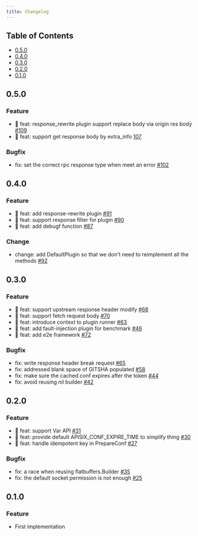 ```yaml
---
title: Changelog
---
```


<!--
#
# Licensed to the Apache Software Foundation (ASF) under one or more
# contributor license agreements.  See the NOTICE file distributed with
# this work for additional information regarding copyright ownership.
# The ASF licenses this file to You under the Apache License, Version 2.0
# (the "License"); you may not use this file except in compliance with
# the License.  You may obtain a copy of the License at
#
#     http://www.apache.org/licenses/LICENSE-2.0
#
# Unless required by applicable law or agreed to in writing, software
# distributed under the License is distributed on an "AS IS" BASIS,
# WITHOUT WARRANTIES OR CONDITIONS OF ANY KIND, either express or implied.
# See the License for the specific language governing permissions and
# limitations under the License.
#
-->

## Table of Contents

- [0.5.0](#050)
- [0.4.0](#040)
- [0.3.0](#030)
- [0.2.0](#020)
- [0.1.0](#010)

## 0.5.0

### Feature
- :sunrise: feat: response_rewrite plugin support replace body via origin res body [#109](https://github.com/apache/apisix-go-plugin-runner/pull/109)
- :sunrise: feat: support get response body by extra_info [107](https://github.com/apache/apisix-go-plugin-runner/pull/107)

### Bugfix
- fix: set the correct rpc response type when meet an error [#102](https://github.com/apache/apisix-go-plugin-runner/pull/102)

## 0.4.0

### Feature

- :sunrise: feat: add response-rewrite plugin [#91](https://github.com/apache/apisix-go-plugin-runner/pull/91)
- :sunrise: feat: support response filter for plugin [#90](https://github.com/apache/apisix-go-plugin-runner/pull/90)
- :sunrise: feat: add debugf function [#87](https://github.com/apache/apisix-go-plugin-runner/pull/87)

### Change

- change: add DefaultPlugin so that we don't need to reimplement all the methods [#92](https://github.com/apache/apisix-go-plugin-runner/pull/92)

## 0.3.0

### Feature

- :sunrise: feat: support upstream response header modify [#68](https://github.com/apache/apisix-go-plugin-runner/pull/68)
- :sunrise: feat: support fetch request body [#70](https://github.com/apache/apisix-go-plugin-runner/pull/70)
- :sunrise: feat: introduce context to plugin runner [#63](https://github.com/apache/apisix-go-plugin-runner/pull/63)
- :sunrise: feat: add fault-injection plugin for benchmark [#46](https://github.com/apache/apisix-go-plugin-runner/pull/46)
- :sunrise: feat: add e2e framework [#72](https://github.com/apache/apisix-go-plugin-runner/pull/72)

### Bugfix

- fix: write response header break request [#65](https://github.com/apache/apisix-go-plugin-runner/pull/65)
- fix: addressed blank space of GITSHA populated [#58](https://github.com/apache/apisix-go-plugin-runner/pull/58)
- fix: make sure the cached conf expires after the token [#44](https://github.com/apache/apisix-go-plugin-runner/pull/44)
- fix: avoid reusing nil builder [#42](https://github.com/apache/apisix-go-plugin-runner/pull/42)

## 0.2.0

### Feature

- :sunrise: feat: support Var API [#31](https://github.com/apache/apisix/pull/31)
- :sunrise: feat: provide default APISIX_CONF_EXPIRE_TIME to simplify
  thing [#30](https://github.com/apache/apisix/pull/30)
- :sunrise: feat: handle idempotent key in PrepareConf [#27](https://github.com/apache/apisix/pull/27)

### Bugfix

- fix: a race when reusing flatbuffers.Builder [#35](https://github.com/apache/apisix/pull/35)
- fix: the default socket permission is not enough [#25](https://github.com/apache/apisix/pull/25)

## 0.1.0

### Feature

- First implementation
